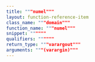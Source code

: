 ```yaml
---
title: """numel"""
layout: function-reference-item
class_name: """domain"""
function_name: """numel"""
snippet: """"""
qualifiers: """"""
return_type: """varargout"""
arguments: """(varargin)"""
---
```


